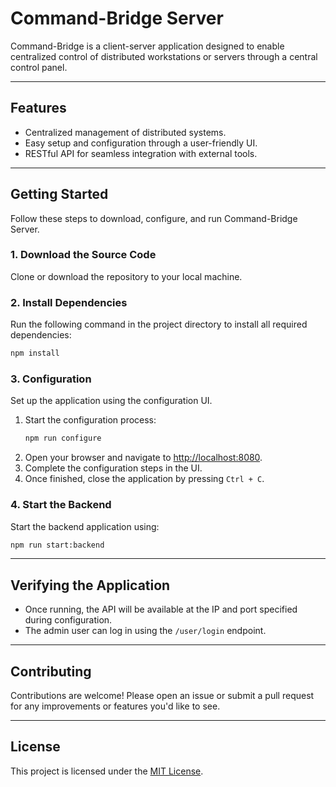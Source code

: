 # Command-Bridge Server

Command-Bridge is a client-server application designed to enable centralized control of distributed workstations or servers through a central control panel.

---

## Features
- Centralized management of distributed systems.
- Easy setup and configuration through a user-friendly UI.
- RESTful API for seamless integration with external tools.

---

## Getting Started

Follow these steps to download, configure, and run Command-Bridge Server.

### 1. **Download the Source Code**
Clone or download the repository to your local machine.

### 2. **Install Dependencies**
Run the following command in the project directory to install all required dependencies:
```bash
npm install
```

### 3. **Configuration**
Set up the application using the configuration UI.

1. Start the configuration process:
   ```bash
   npm run configure
   ```
2. Open your browser and navigate to [http://localhost:8080](http://localhost:8080).
3. Complete the configuration steps in the UI.
4. Once finished, close the application by pressing `Ctrl + C`.

### 4. **Start the Backend**
Start the backend application using:
```bash
npm run start:backend
```

---

## Verifying the Application
- Once running, the API will be available at the IP and port specified during configuration.
- The admin user can log in using the `/user/login` endpoint.

---

## Contributing
Contributions are welcome! Please open an issue or submit a pull request for any improvements or features you'd like to see.

---

## License
This project is licensed under the [MIT License](LICENSE).